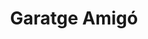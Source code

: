 ---
title: "Garatge Amigó"
url: /sant-andreu-de-la-barca/garatge-amigo/
shop: reparación de automóviles
---